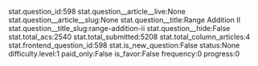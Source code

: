 stat.question_id:598
stat.question__article__live:None
stat.question__article__slug:None
stat.question__title:Range Addition II
stat.question__title_slug:range-addition-ii
stat.question__hide:False
stat.total_acs:2540
stat.total_submitted:5208
stat.total_column_articles:4
stat.frontend_question_id:598
stat.is_new_question:False
status:None
difficulty.level:1
paid_only:False
is_favor:False
frequency:0
progress:0
